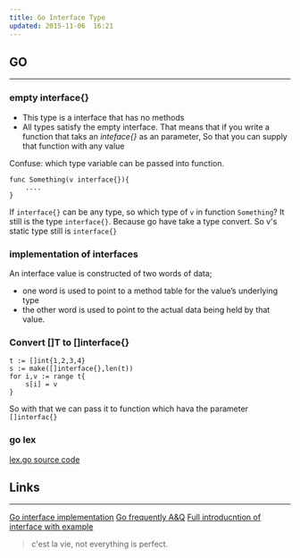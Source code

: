 ```yaml
---
title: Go Interface Type
updated: 2015-11-06  16:21
---
```


## GO
---
### empty interface{}

+ This type is a interface that has no methods
+ All types satisfy the empty interface. That means that if you write a function that taks an *inteface{}* as an parameter, So that you can supply that function with any value

Confuse: which type variable can be passed into function.

    func Something(v interface{}){
        ....
    }

If `interface{}` can be any type, so which type of `v` in function `Something`? It still is the type `interface{}`. Because go have take a type convert. So v's static type still is `interface{}`

### implementation of interfaces

An interface value is constructed of two words of data;

+ one word is used to point to a method table for the value’s underlying type
+ the other word is used to point to the actual data being held by that value.

### Convert []T to  []interface{}

    t := []int{1,2,3,4}
    s := make([]interface{},len(t))
    for i,v := range t{
        s[i] = v
    }

So with that we can pass it to function which hava the parameter  `[]interfac{}`



### go lex
[lex.go source code](https://golang.org/src/text/template/parse/lex.go)


## Links
---
[Go interface implementation](http://research.swtch.com/interfaces)
[Go frequently A&Q](https://golang.org/doc/faq)
[Full introducntion of interface with example](http://go-book.appspot.com/interfaces.html)

> c'est la vie, not everything is perfect.
